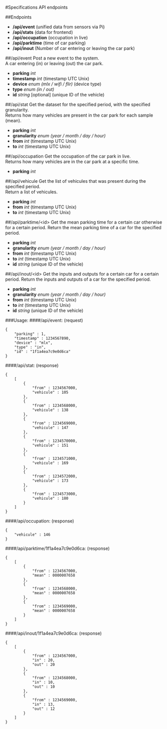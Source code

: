 #Specifications API endpoints

##Endpoints
- **/api/event** (unified data from sensors via Pi)
- **/api/stats** (data for frontend)
- **/api/occupation** (occupation in live)
- **/api/parktime** (time of car parking)
- **/api/inout** (Number of car entering or leaving the car park)

##/api/event
Post a new event to the system.  
A car entering (in) or leaving (out) the car park.

- **parking**		*int*
- **timestamp**		*int* (timestamp UTC Unix)
- **device**		*enum (mlx / wifi / flir)* (device type)
- **type**			*enum (in / out)*
- **id**			*string* [optional] (unique ID of the vehicle)

##/api/stat
Get the dataset for the specified period, with the specified granularity.  
Returns how many vehicles are present in the car park for each sample (mean).

- **parking**		*int*
- **granularity**	*enum (year / month / day / hour)*
- **from**			*int* (timestamp UTC Unix)
- **to**			*int* (timestamp UTC Unix)

##/api/occupation
Get the occupation of the car park in live.  
Returns how many vehicles are in the car park at a specific time.

- **parking**		*int*

##/api/vehicule
Get the list of vehicules that was present during the specified period.  
Return a list of vehicules.

- **parking**		*int*
- **from**			*int* (timestamp UTC Unix)
- **to**			*int* (timestamp UTC Unix)

##/api/parktime/\<id\>
Get the mean parking time for a certain car otherwise for a certain period.
Return the mean parking time of a car for the specified period.

- **parking**		*int*
- **granularity**	*enum (year / month / day / hour)*
- **from**			*int* (timestamp UTC Unix)
- **to**			*int* (timestamp UTC Unix)
- **id**			*string* (unique ID of the vehicle)

##/api/inout/\<id\>
Get the inputs and outputs for a certain car for a certain period.
Return the inputs and outputs of a car for the specified period.

- **parking**		*int*
- **granularity**	*enum (year / month / day / hour)*
- **from**			*int* (timestamp UTC Unix)
- **to**			*int* (timestamp UTC Unix)
- **id**			*string* (unique ID of the vehicle)


###Usage:
####/api/event: (request)

	{
		"parking" : 1,
		"timestamp" : 1234567890,
		"device" : "mlx",
		"type" : "in",
		"id" : "1f1a4ea7c9e0d6ca"
	}

####/api/stat: (response)

	{
		[
			{
				"from" : 1234567000,
				"vehicule" : 105
			},
			{
				"from" : 1234568000,
				"vehicule" : 138
			},
			{
				"from" : 1234569000,
				"vehicule" : 147
			},
			{
				"from" : 1234570000,
				"vehicule" : 151
			},
			{
				"from" : 1234571000,
				"vehicule" : 169
			},
			{
				"from" : 1234572000,
				"vehicule" : 173
			},
			{
				"from" : 1234573000,
				"vehicule" : 180
			}
		]
	}

####/api/occupation: (response)

	{
		"vehicule" : 146
	}

####/api/parktime/1f1a4ea7c9e0d6ca: (response)

	{
		[
			{
				"from" : 1234567000,
				"mean" : 0000007658
			},
			{
				"from" : 1234568000,
				"mean" : 0000007658
			},
			{
				"from" : 1234569000,
				"mean" : 0000007658
			}
		]
	}

####/api/inout/1f1a4ea7c9e0d6ca: (response)

	{
		[
			{
				"from" : 1234567000,
				"in" : 20,
				"out" : 20
			},
			{
				"from" : 1234568000,
				"in" : 10,
				"out" : 10
			},
			{
				"from" : 1234569000,
				"in" : 13,
				"out" : 12
			}
		]
	}